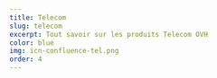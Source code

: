 ```yaml
---
title: Telecom
slug: telecom
excerpt: Tout savoir sur les produits Telecom OVH
color: blue
img: icn-confluence-tel.png
order: 4
---
```

